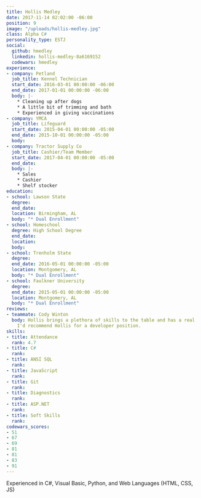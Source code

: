 ```yaml
---
title: Hollis Medley
date: 2017-11-14 02:02:00 -06:00
position: 9
image: "/uploads/hollis-medley.jpg"
class: Alpha C#
personality_type: ESTJ
social:
  github: hmedley
  linkedin: hollis-medley-8a6169152
  codewars: hmedley
experience:
- company: Petland
  job_title: Kennel Technician
  start_date: 2016-03-01 00:00:00 -06:00
  end_date: 2017-01-01 00:00:00 -06:00
  body: |-
    * Cleaning up after dogs
    * A little bit of trimming and bath
    * Experienced in giving vaccinations
- company: YMCA
  job_title: Lifeguard
  start_date: 2015-04-01 00:00:00 -05:00
  end_date: 2015-10-01 00:00:00 -05:00
  body: 
- company: Tractor Supply Co
  job_title: Cashier/Team Member
  start_date: 2017-04-01 00:00:00 -05:00
  end_date: 
  body: |-
    * Sales
    * Cashier
    * Shelf stocker
education:
- school: Lawson State
  degree: 
  end_date: 
  location: Birmingham, AL
  body: "* Dual Enrollment"
- school: Homeschool
  degree: High School Degree
  end_date: 
  location: 
  body: 
- school: Trenholm State
  degree: 
  end_date: 2016-05-01 00:00:00 -05:00
  location: Montgomery, AL
  body: "* Dual Enrollment"
- school: Faulkner University
  degree: 
  end_date: 2015-05-01 00:00:00 -05:00
  location: Montgomery, AL
  body: "* Dual Enrollment"
reviews:
- teammate: Cody Winton
  body: Hollis brings a plethora of skills to the table and has a real knack for learning. He has a real ability to accomplish, and learn from, any problem given him.
    I'd recommend Hollis for a developer position.
skills:
- title: Attendance
  rank: 4.7
- title: C#
  rank: 
- title: ANSI SQL
  rank: 
- title: JavaScript
  rank: 
- title: Git
  rank: 
- title: Diagnostics
  rank: 
- title: ASP.NET
  rank: 
- title: Soft Skills
  rank: 
codewars_scores:
- 51
- 67
- 69
- 81
- 81
- 83
- 91
---
```


Experienced in C#, Visual Basic, Python, and Web Languages (HTML, CSS, JS)